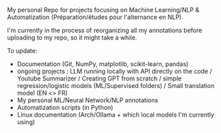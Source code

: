 My personal Repo for projects focusing on Machine Learning/NLP & Automatization (Préparation/études pour l'alternance en NLP).

I'm currently in the process of reorganizing all my annotations before uploading to my repo, so it might take a while.


To update: 
* Documentation (Git, NumPy, matplotlib, scikit-learn, pandas)
* ongoing projects : LLM running locally with API directly on the code / Youtube Summarizer / Creating GPT from scratch / simple regression/logistic models (ML/Supervised folders) / Small translation model (EN <> FR)
* My personal ML/Neural Network/NLP annotations
* Automatization scripts (in Python)
* Linux documentation (Arch/Ollama + which local models I'm currently using)
